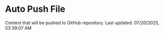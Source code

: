 # Auto Push File

Content that will be pushed to GitHub repository.
Last updated: 07/20/2025, 03:39:07 AM